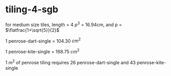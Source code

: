 # tiling-4-sgb

for medium size tiles, length = 4 $p^3$ = 16.94cm, and p = $\flatfrac{1+\sqrt{5}}{2}$

1 penrose-dart-single = 104.30 $cm^2$

1 penrose-kite-single = 168.75 $cm^2$

1 $m^2$ of penrose tiling requires 26 penrose-dart-single and 43 penrose-kite-single
